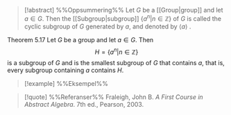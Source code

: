 
> [!abstract] %%Oppsummering%%
> Let $G$ be a [[Group|group]] and let $a \in G$. Then the [[Subgroup|subgroup]] $\{a^{n} |n \in \mathbb{Z}\}$ of $G$ is called the cyclic subgroup of $G$ generated by $a$, and denoted by $\langle a\rangle$ .

Theorem 5.17
Let $G$ be a group and let $a\in G$. Then
$$H =\{a^{n}|n \in \mathbb{Z}\}$$
 is a subgroup of $G$ and is the smallest subgroup of $G$ that contains $a$, that is, every subgroup containing $a$ contains $H$.

> [!example] %%Eksempel%%
> 

> [!quote] %%Referanser%%
> Fraleigh, John B. _A First Course in Abstract Algebra_. 7th ed., Pearson, 2003.